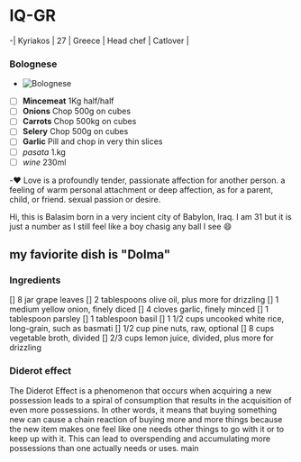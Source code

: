 # IQ-GR






















-| Kyriakos | 27 | Greece | Head chef | Catlover |

 ### Bolognese 
- ![Bolognese](https://www.google.com/search?q=bolognese&client=ubuntu&hs=wD7&channel=fs&sxsrf=APwXEdfyuZb_X_IoZ5DBqR_7-8Kq8gCkvA:1686658787378&source=lnms&tbm=isch&sa=X&ved=2ahUKEwi32IPPncD_AhVWYPEDHR1zA5wQ_AUoAXoECAIQAw&biw=1920&bih=968&dpr=1#imgrc=7OwpvU0rer3zxM)
- [ ]  **Mincemeat** 1Kg half/half
- [ ]  **Onions** Chop 500g on cubes
- [ ]  **Carrots** Chop 500kg on cubes
- [ ]  **Selery** Chop 500g on cubes
- [ ]  **Garlic** Pill and chop in very thin slices
- [ ]  _pasata_ 1.kg
- [ ]  _wine_ 230ml

 -:heart: Love is a profoundly tender, passionate affection for another person. a feeling of warm personal attachment or deep affection, as for a parent, child, or friend. sexual passion or desire.
  
Hi, this is Balasim born in a very incient city of Babylon, Iraq.
I am 31 but it is just a number as I still feel like a boy chasig any ball I see :smile:

## my faviorite dish is "Dolma"
### Ingredients
[] 8 jar grape leaves
[] 2 tablespoons olive oil, plus more for drizzling
[] 1 medium yellow onion, finely diced
[] 4 cloves garlic, finely minced
[] 1 tablespoon parsley
[] 1 tablespoon basil
[] 1 1/2 cups uncooked white rice, long-grain, such as basmati
[] 1/2 cup pine nuts, raw, optional
[] 8 cups vegetable broth, divided
[] 2/3 cups lemon juice, divided, plus more for drizzling
### Diderot effect
The Diderot Effect is a phenomenon that occurs when acquiring a new possession leads to a spiral of consumption that results in the acquisition of even more possessions. In other words, it means that buying something new can cause a chain reaction of buying more and more things because the new item makes one feel like one needs other things to go with it or to keep up with it. This can lead to overspending and accumulating more possessions than one actually needs or uses.
main
